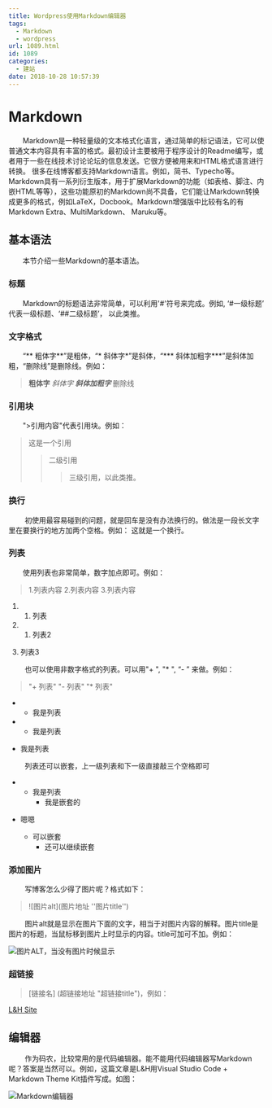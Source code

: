 ```yaml
---
title: Wordpress使用Markdown编辑器
tags:
  - Markdown
  - wordpress
url: 1089.html
id: 1089
categories:
  - 建站
date: 2018-10-28 10:57:39
---
```


Markdown
========

    Markdown是一种轻量级的文本格式化语言，通过简单的标记语法，它可以使普通文本内容具有丰富的格式。最初设计主要被用于程序设计的Readme编写，或者用于一些在线技术讨论论坛的信息发送。它很方便被用来和HTML格式语言进行转换。 很多在线博客都支持Markdown语言。例如，简书、Typecho等。 Markdown具有一系列衍生版本，用于扩展Markdown的功能（如表格、脚注、内嵌HTML等等），这些功能原初的Markdown尚不具备，它们能让Markdown转换成更多的格式，例如LaTeX，Docbook。Markdown增强版中比较有名的有Markdown Extra、MultiMarkdown、 Maruku等。

基本语法
----

    本节介绍一些Markdown的基本语法。

### 标题

    Markdown的标题语法非常简单，可以利用'#'符号来完成。例如, ‘#一级标题’ 代表一级标题、‘##二级标题’， 以此类推。

### 文字格式

    “\*\* 粗体字\*\*”是粗体，“\* 斜体字\*”是斜体，“\*\*\* 斜体加粗字***”是斜体加粗，“删除线”是删除线。例如：

> **粗体字** _斜体字_ _**斜体加粗字**_ 删除线

### 引用块

    ">引用内容"代表引用块。例如：

> 这是一个引用
> 
> > 二级引用
> > 
> > > 三级引用，以此类推。

### 换行

     初使用最容易碰到的问题，就是回车是没有办法换行的。做法是一段长文字里在要换行的地方加两个空格。例如： 这就是一个换行。

### 列表

    使用列表也非常简单，数字加点即可。例如：

> 1.列表内容 2.列表内容 3.列表内容

1.  1.  列表

2.  1.  列表2

3.  列表3

     也可以使用非数字格式的列表。可以用"\+ ", "\* ", “\- ” 来做。例如：

> "\+ 列表" "\- 列表" "\* 列表"

*   *   我是列表

*   *   我是列表

*   我是列表

     列表还可以嵌套，上一级列表和下一级直接敲三个空格即可

*   *   我是列表
        *   我是嵌套的

*   嗯嗯
    *   可以嵌套
        *   还可以继续嵌套

### 添加图片

     写博客怎么少得了图片呢？格式如下：

> ![图片alt](图片地址 ''图片title'')

     图片alt就是显示在图片下面的文字，相当于对图片内容的解释。图片title是图片的标题，当鼠标移到图片上时显示的内容。title可加可不加。例如：

![图片ALT，当没有图片时候显示](http://pic.l2h.site/l2hsitemarkdown-article.jpg "图片标题")

### 超链接

> [链接名] (超链接地址 "超链接title")，例如：

[L&H Site](http://l2h.site/ "http://l2h.site/")

编辑器
---

     作为码农，比较常用的是代码编辑器。能不能用代码编辑器写Markdown呢？答案是当然可以。例如，这篇文章是L&H用Visual Studio Code + Markdown Theme Kit插件写成。如图：

![Markdown编辑器](http://pic.l2h.site/l2hsiteMarkdown-title-2.png)